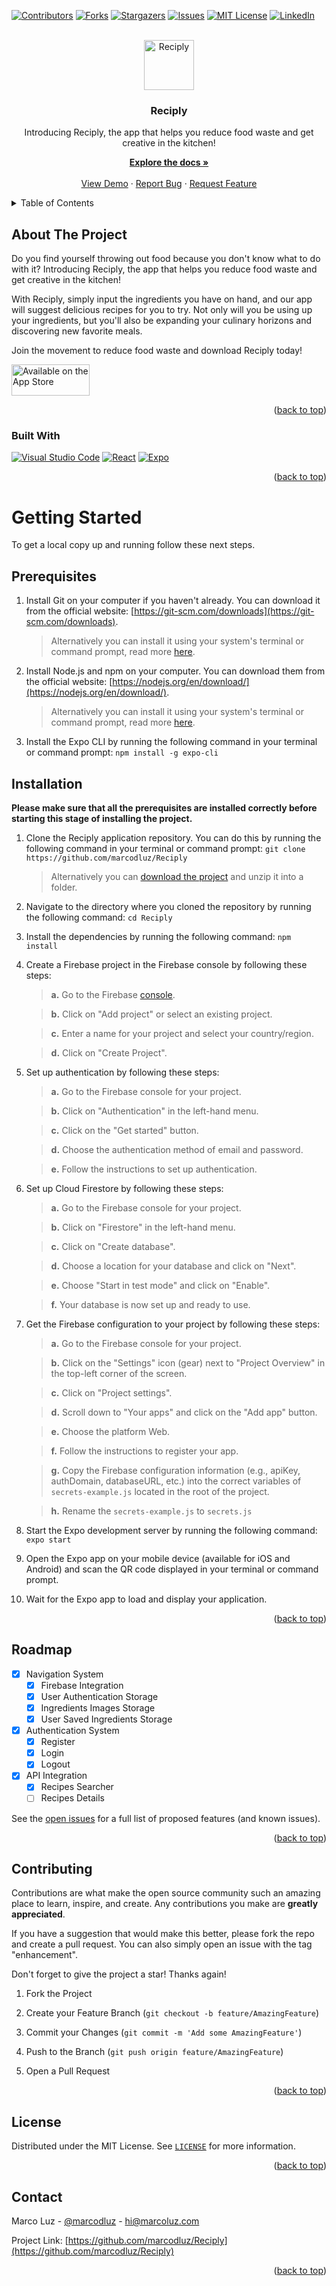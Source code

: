<!-- Improved compatibility of back to top link: See: https://github.com/othneildrew/Best-README-Template/pull/73 -->

<a  name="readme-top"></a>

<!--

*** Thanks for checking out the Best-README-Template. If you have a suggestion

*** that would make this better, please fork the repo and create a pull request

*** or simply open an issue with the tag "enhancement".

*** Don't forget to give the project a star!

*** Thanks again! Now go create something AMAZING! :D

-->

<!-- PROJECT SHIELDS -->

<!--

*** I'm using markdown "reference style" links for readability.

*** Reference links are enclosed in brackets [ ] instead of parentheses ( ).

*** See the bottom of this document for the declaration of the reference variables

*** for contributors-url, forks-url, etc. This is an optional, concise syntax you may use.

*** https://www.markdownguide.org/basic-syntax/#reference-style-links

-->

[![Contributors][contributors-shield]][contributors-url]
[![Forks][forks-shield]][forks-url]
[![Stargazers][stars-shield]][stars-url]
[![Issues][issues-shield]][issues-url]
[![MIT License][license-shield]][license-url]
[![LinkedIn][linkedin-shield]][linkedin-url]

<!-- PROJECT LOGO -->
<br  />
<div align="center">
<a  href="https://github.com/marcodluz/Reciply">
<img  src="https://firebasestorage.googleapis.com/v0/b/recipeapp-3914c.appspot.com/o/splash-image.png?alt=media&token=a376dcdf-93f7-4d36-bb97-2e48fd12accb"  alt="Reciply"  width="80"  height="80">
</a>

<h3  align="center">Reciply</h3>
<p  align="center">
Introducing Reciply, the app that helps you reduce food waste and get creative in the kitchen!
<br  />

<a  href="https://github.com/marcodluz/Reciply"><strong>Explore the docs »</strong></a>
<br  />
<br  />
<a  href="https://github.com/marcodluz/Reciply">View Demo</a>
·
<a  href="https://github.com/marcodluz/Reciply/issues">Report Bug</a>
·
<a  href="https://github.com/marcodluz/Reciply/issues">Request Feature</a>

</p>

</div>

<!-- TABLE OF CONTENTS -->

<details>
<summary>Table of Contents</summary>

<ol>

<li>

<a  href="#about-the-project">About The Project</a>

<ul>

<li><a  href="#built-with">Built With</a></li>

</ul>

</li>

<li>

<a  href="#getting-started">Getting Started</a>

<ul>

<li><a  href="#prerequisites">Prerequisites</a></li>

<li><a  href="#installation">Installation</a></li>

</ul>

</li>

<li><a  href="#roadmap">Roadmap</a></li>

<li><a  href="#contributing">Contributing</a></li>

<li><a  href="#license">License</a></li>

<li><a  href="#contact">Contact</a></li>

</ol>
</details>

<!-- ABOUT THE PROJECT -->

## About The Project

Do you find yourself throwing out food because you don't know what to do with it? Introducing Reciply, the app that helps you reduce food waste and get creative in the kitchen!

With Reciply, simply input the ingredients you have on hand, and our app will suggest delicious recipes for you to try. Not only will you be using up your ingredients, but you'll also be expanding your culinary horizons and discovering new favorite meals.

Join the movement to reduce food waste and download Reciply today!

<a  href="https://github.com/marcodluz/Reciply">

<img  src="https://firebasestorage.googleapis.com/v0/b/recipeapp-3914c.appspot.com/o/Github%2Fapp-store.png?alt=media&token=5c54c52d-d0db-4f38-b147-37dbd76f72f5"  alt="Available on the App Store"  width="125"  height="50">

</a>

<p  align="right">(<a  href="#readme-top">back to top</a>)</p>

### Built With

[![Visual Studio Code][code.visualstudio.com]][visualstudiocode-url]
[![React][reactnative.dev]][reactnative-url]
[![Expo][expo.dev]][expo-url]

<p  align="right">(<a  href="#readme-top">back to top</a>)</p>

<!-- GETTING STARTED -->

# Getting Started

To get a local copy up and running follow these next steps.

## Prerequisites

1. Install Git on your computer if you haven't already. You can download it from the official website: [https://git-scm.com/downloads](https://git-scm.com/downloads).
   > Alternatively you can install it using your system's terminal or command prompt, read more [here](https://git-scm.com/book/en/v2/Getting-Started-Installing-Git).

2. Install Node.js and npm on your computer. You can download them from the official website: [https://nodejs.org/en/download/](https://nodejs.org/en/download/).
   > Alternatively you can install it using your system's terminal or command prompt, read more [here](https://nodejs.org/en/download/package-manager).

3. Install the Expo CLI by running the following command in your terminal or command prompt: `npm install -g expo-cli`

## Installation

<b>Please make sure that all the prerequisites are installed correctly before starting this stage of installing the project.</b>

1. Clone the Reciply application repository. You can do this by running the following command in your terminal or command prompt:
   `git clone https://github.com/marcodluz/Reciply`
   > Alternatively you can [download the project](https://github.com/marcodluz/Reciply/archive/refs/heads/main.zip) and unzip it into a folder.

2. Navigate to the directory where you cloned the repository by running the following command:
   `cd Reciply`

3. Install the dependencies by running the following command:
   `npm install`

4. Create a Firebase project in the Firebase console by following these steps:
   > **a.** Go to the Firebase [console](https://console.firebase.google.com/).

   > **b.** Click on "Add project" or select an existing project.

   > **c.** Enter a name for your project and select your country/region.

   > **d.** Click on "Create Project".

5. Set up authentication by following these steps:
   > **a.** Go to the Firebase console for your project.

   > **b.** Click on "Authentication" in the left-hand menu.

   > **c.** Click on the "Get started" button.

   > **d.** Choose the authentication method of email and password.

   > **e.** Follow the instructions to set up authentication.

6. Set up Cloud Firestore by following these steps:
   > **a.** Go to the Firebase console for your project.

   > **b.** Click on "Firestore" in the left-hand menu.

   > **c.** Click on "Create database".

   > **d.** Choose a location for your database and click on "Next".

   > **e.** Choose "Start in test mode" and click on "Enable".

   > **f.** Your database is now set up and ready to use.

7. Get the Firebase configuration to your project by following these steps:
   > **a.** Go to the Firebase console for your project.

   > **b.** Click on the "Settings" icon (gear) next to "Project Overview" in the top-left corner of the screen.

   > **c.** Click on "Project settings".

   > **d.** Scroll down to "Your apps" and click on the "Add app" button.

   > **e.** Choose the platform Web.

   > **f.** Follow the instructions to register your app.

   > **g.** Copy the Firebase configuration information (e.g., apiKey, authDomain, databaseURL, etc.) into the correct variables of `secrets-example.js` located in the root of the project.

   > **h.** Rename the `secrets-example.js` to `secrets.js`

8. Start the Expo development server by running the following command:
   `expo start`

9. Open the Expo app on your mobile device (available for iOS and Android) and scan the QR code displayed in your terminal or command prompt.

10. Wait for the Expo app to load and display your application.

<p  align="right">(<a  href="#readme-top">back to top</a>)</p>

<!-- ROADMAP -->

## Roadmap

- [x] Navigation System
  - [x] Firebase Integration
  - [x] User Authentication Storage
  - [x] Ingredients Images Storage
  - [x] User Saved Ingredients Storage

- [x] Authentication System
  - [x] Register
  - [x] Login
  - [x] Logout

- [x] API Integration
  - [x] Recipes Searcher
  - [ ] Recipes Details

See the [open issues](https://github.com/marcodluz/Reciply/issues) for a full list of proposed features (and known issues).

<p  align="right">(<a  href="#readme-top">back to top</a>)</p>

<!-- CONTRIBUTING -->

## Contributing

Contributions are what make the open source community such an amazing place to learn, inspire, and create. Any contributions you make are **greatly appreciated**.

If you have a suggestion that would make this better, please fork the repo and create a pull request. You can also simply open an issue with the tag "enhancement".

Don't forget to give the project a star! Thanks again!

1. Fork the Project

2. Create your Feature Branch (`git checkout -b feature/AmazingFeature`)

3. Commit your Changes (`git commit -m 'Add some AmazingFeature'`)

4. Push to the Branch (`git push origin feature/AmazingFeature`)

5. Open a Pull Request

<p  align="right">(<a  href="#readme-top">back to top</a>)</p>

<!-- LICENSE -->

## License

Distributed under the MIT License. See [`LICENSE`][license-url] for more information.

<p  align="right">(<a  href="#readme-top">back to top</a>)</p>

<!-- CONTACT -->

## Contact

Marco Luz - [@marcodluz](https://twitter.com/marcodluz) - hi@marcoluz.com

Project Link: [https://github.com/marcodluz/Reciply](https://github.com/marcodluz/Reciply)

<p  align="right">(<a  href="#readme-top">back to top</a>)</p>

<!-- MARKDOWN LINKS & IMAGES -->

<!-- https://www.markdownguide.org/basic-syntax/#reference-style-links -->

[contributors-shield]: https://img.shields.io/github/contributors/marcodluz/Reciply.svg?style=for-the-badge
[contributors-url]: https://github.com/marcodluz/Reciply/graphs/contributors
[forks-shield]: https://img.shields.io/github/forks/marcodluz/Reciply.svg?style=for-the-badge
[forks-url]: https://github.com/marcodluz/Reciply/network/members
[stars-shield]: https://img.shields.io/github/stars/marcodluz/Reciply.svg?style=for-the-badge
[stars-url]: https://github.com/marcodluz/Reciply/stargazers
[issues-shield]: https://img.shields.io/github/issues/marcodluz/Reciply.svg?style=for-the-badge
[issues-url]: https://github.com/marcodluz/Reciply/issues
[license-shield]: https://img.shields.io/github/license/marcodluz/Reciply.svg?style=for-the-badge
[license-url]: https://github.com/marcodluz/Reciply/blob/main/LICENSE
[linkedin-shield]: https://img.shields.io/badge/-LinkedIn-black.svg?style=for-the-badge&logo=linkedin&colorB=555
[linkedin-url]: https://linkedin.com/in/marcodluz
[product-screenshot]: images/screenshot.png
[next.js]: https://img.shields.io/badge/next.js-000000?style=for-the-badge&logo=nextdotjs&logoColor=white
[next-url]: https://nextjs.org/
[reactnative.dev]: https://img.shields.io/badge/React%20Native-20232A?style=for-the-badge&logo=react&logoColor=61DAFB
[reactnative-url]: https://reactnative.dev/
[vue.js]: https://img.shields.io/badge/Vue.js-35495E?style=for-the-badge&logo=vuedotjs&logoColor=4FC08D
[vue-url]: https://vuejs.org/
[angular.io]: https://img.shields.io/badge/Angular-DD0031?style=for-the-badge&logo=angular&logoColor=white
[angular-url]: https://angular.io/
[svelte.dev]: https://img.shields.io/badge/Svelte-4A4A55?style=for-the-badge&logo=svelte&logoColor=FF3E00
[svelte-url]: https://svelte.dev/
[laravel.com]: https://img.shields.io/badge/Laravel-FF2D20?style=for-the-badge&logo=laravel&logoColor=white
[laravel-url]: https://laravel.com
[bootstrap.com]: https://img.shields.io/badge/Bootstrap-563D7C?style=for-the-badge&logo=bootstrap&logoColor=white
[bootstrap-url]: https://getbootstrap.com
[jquery.com]: https://img.shields.io/badge/jQuery-0769AD?style=for-the-badge&logo=jquery&logoColor=white
[jquery-url]: https://jquery.com
[expo.dev]: https://img.shields.io/badge/Expo-20232A?style=for-the-badge&logo=expo&logoColor=white
[expo-url]: https://expo.dev/
[code.visualstudio.com]: https://img.shields.io/badge/Visual%20Studio%20Code-20232A?style=for-the-badge&logo=visualstudiocode&logoColor=4DA4EB
[visualstudiocode-url]: https://expo.github.io/router/docs/
